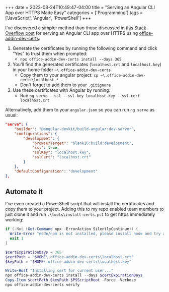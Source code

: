 +++
date = 2023-08-24T10:49:47-04:00
title = "Serving an Angular CLI App over HTTPS Made Easy"
categories = ['Programming']
tags = ['JavaScript', 'Angular', 'PowerShell']
+++

I've discovered a simpler method than those discussed in [this Stack Overflow post](https://stackoverflow.com/questions/39210467/get-angular-cli-to-ng-serve-over-https) for serving an Angular CLI app over HTTPS using [office-addin-dev-certs](https://www.npmjs.com/package/office-addin-dev-certs):

1. Generate the certificates by running the following command and click "Yes" to trust them when prompted:
   - `npx office-addin-dev-certs install --days 365`
2. You'll find the generated certificates (`localhost.crt` and `localhost.key`) in your home folder `~\.office-addin-dev-certs`
   - Copy them to your angular project: `cp ~\.office-addin-dev-certs\localhost.* .`
   - Don't forget to add them to your `.gitignore`
3. Use these certificates with Angular by running:
   - Run `ng serve --ssl --ssl-key localhost.key --ssl-cert localhost.crt`

Alternatively, add them to your `angular.json` so you can run `ng serve` as usual:

```json
"serve": {
    "builder": "@angular-devkit/build-angular:dev-server",
    "configurations": {
        "development": {
            "browserTarget": "blank16:build:development",
            "ssl": true,
            "sslKey": "localhost.key",
            "sslCert": "localhost.crt"
        }
    },
    "defaultConfiguration": "development"
},
```

## Automate it

I've even created a PowerShell script that will install the certificates and copy them to your project. Adding this to my repo enabled team members to just clone it and run `.\tools\install-certs.ps1` to get https immediately working:

```powershell
if (-Not (Get-Command npx -ErrorAction SilentlyContinue)) {
  Write-Error "node/npm is not installed, please install node and try again..."
  exit 1
}

$certExpirationDays = 365
$certPath = "$HOME\.office-addin-dev-certs\localhost.crt"
$keyPath = "$HOME\.office-addin-dev-certs\localhost.key"

Write-Host "Installing cert for current user..."
npx office-addin-dev-certs install --days $certExpirationDays
Copy-Item $certPath,$keyPath $PSScriptRoot -Force -Verbose
npx office-addin-dev-certs verify
```
